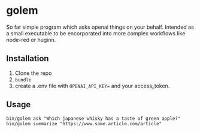 # golem

So far simple program which asks openai things on your behalf. Intended as a small executable to be encorporated into more complex workflows like node-red or huginn.

## Installation
1. Clone the repo
2. `bundle`
3. create a .env file with `OPENAI_API_KEY=` and your access_token.

## Usage
```
bin/golem ask "Which japanese whisky has a taste of green apple?"
bin/golem summarize "https://www.some.article.com/article"
```

